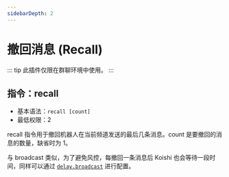 ```yaml
---
sidebarDepth: 2
---
```


# 撤回消息 (Recall)

::: tip
此插件仅限在群聊环境中使用。
:::

## 指令：recall

- 基本语法：`recall [count]`
- 最低权限：2

recall 指令用于撤回机器人在当前频道发送的最后几条消息。count 是要撤回的消息的数量，缺省时为 1。

与 broadcast 类似，为了避免风控，每撤回一条消息后 Koishi 也会等待一段时间，同样可以通过 [`delay.broadcast`](../../api/core/app.md#options-delay) 进行配置。
